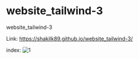 # website_tailwind-3
 website_tailwind-3
 
 Link:
 https://shakilk89.github.io/website_tailwind-3/

index:
![1](https://github.com/Shakilk89/website_tailwind-3/assets/135151093/48220def-ce4d-4a26-9954-4ccb0244ba37)
